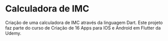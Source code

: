 # Calculadora de IMC

Criação de uma calculadora de IMC através da linguagem Dart. Este projeto faz parte do curso de Criação de 16 Apps para IOS e Android em Flutter da Udemy. 

